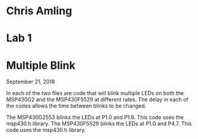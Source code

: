 # Chris Amling
# Lab 1
# Multiple Blink
September 21, 2018

In each of the two files are code that will blink multiple LEDs on both the MSP430G2 and the MSP430F5529 at different rates. The delay in each of the codes allows the time between blinks to be changed. 

The MSP430G2553 blinks the LEDs at P1.0 and P1.6. This code uses the msp430.h library. The MSP430F5529 blinks the LEDs at P1.0 and P4.7. This code uses the msp430.h library.
